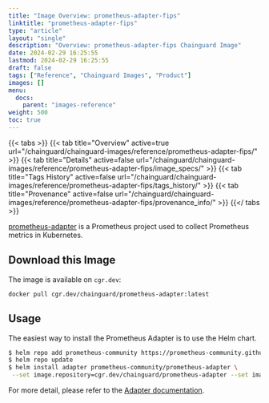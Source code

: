 ```yaml
---
title: "Image Overview: prometheus-adapter-fips"
linktitle: "prometheus-adapter-fips"
type: "article"
layout: "single"
description: "Overview: prometheus-adapter-fips Chainguard Image"
date: 2024-02-29 16:25:55
lastmod: 2024-02-29 16:25:55
draft: false
tags: ["Reference", "Chainguard Images", "Product"]
images: []
menu: 
  docs: 
    parent: "images-reference"
weight: 500
toc: true
---
```


{{< tabs >}}
{{< tab title="Overview" active=true url="/chainguard/chainguard-images/reference/prometheus-adapter-fips/" >}}
{{< tab title="Details" active=false url="/chainguard/chainguard-images/reference/prometheus-adapter-fips/image_specs/" >}}
{{< tab title="Tags History" active=false url="/chainguard/chainguard-images/reference/prometheus-adapter-fips/tags_history/" >}}
{{< tab title="Provenance" active=false url="/chainguard/chainguard-images/reference/prometheus-adapter-fips/provenance_info/" >}}
{{</ tabs >}}



<!--overview:start-->
[prometheus-adapter](https://github.com/kubernetes-sigs/prometheus-adapter) is a Prometheus project used to collect Prometheus metrics in Kubernetes.
<!--overview:end-->

<!--getting:start-->
## Download this Image
The image is available on `cgr.dev`:

```
docker pull cgr.dev/chainguard/prometheus-adapter:latest
```
<!--getting:end-->

<!--body:start-->
## Usage

The easiest way to install the Prometheus Adapter is to use the Helm chart.

```bash
$ helm repo add prometheus-community https://prometheus-community.github.io/helm-charts
$ helm repo update
$ helm install adapter prometheus-community/prometheus-adapter \
 --set image.repository=cgr.dev/chainguard/prometheus-adapter --set image.tag=latest
```

For more detail, please refer to the [Adapter documentation](https://github.com/kubernetes-sigs/prometheus-adapter).
<!--body:end-->

